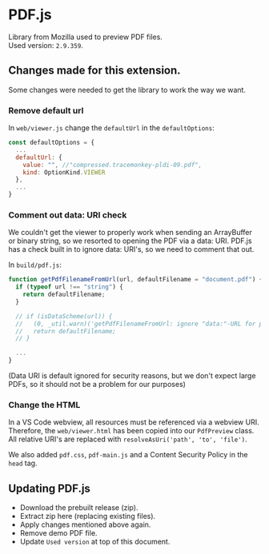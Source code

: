 # PDF.js

Library from Mozilla used to preview PDF files.<br>
Used version: `2.9.359`.

## Changes made for this extension.

Some changes were needed to get the library to work the way we want.

### Remove default url

In `web/viewer.js` change the `defaultUrl` in the `defaultOptions`:

```js
const defaultOptions = {
  ...
  defaultUrl: {
    value: "", //"compressed.tracemonkey-pldi-09.pdf",
    kind: OptionKind.VIEWER
  },
  ...
}
```

### Comment out data: URI check

We couldn't get the viewer to properly work when sending an ArrayBuffer or binary string, so we resorted to opening the PDF via a data: URI.
PDF.js has a check built in to ignore data: URI's, so we need to comment that out.

In `build/pdf.js`:

```js
function getPdfFilenameFromUrl(url, defaultFilename = "document.pdf") {
  if (typeof url !== "string") {
    return defaultFilename;
  }

  // if (isDataScheme(url)) {
  //   (0, _util.warn)('getPdfFilenameFromUrl: ignore "data:"-URL for performance reasons.');
  //   return defaultFilename;
  // }

  ...
}
```

(Data URI is default ignored for security reasons, but we don't expect large PDFs, so it should not be a problem for our purposes)

### Change the HTML

In a VS Code webview, all resources must be referenced via a webview URI. Therefore, the `web/viewer.html` has been copied into our `PdfPreview` class.
All relative URI's are replaced with `resolveAsUri('path', 'to', 'file')`.

We also added `pdf.css`, `pdf-main.js` and a Content Security Policy in the `head` tag.

## Updating PDF.js

- Download the prebuilt release (zip).
- Extract zip here (replacing existing files).
- Apply changes mentioned above again.
- Remove demo PDF file.
- Update `Used version` at top of this document.